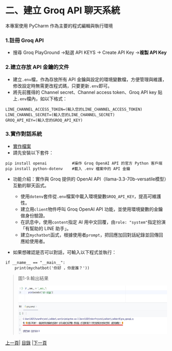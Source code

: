 # 二、建立 Groq API 聊天系統
本專案使用 PyCharm 作為主要的程式編輯與執行環境

### 1.註冊 Groq API
* 搜尋 Groq PlayGround ->點選 API KEYS -> Create API Key ->**複製 API Key**

### 2.建立存放 API 金鑰的文件
* 建立`.env`檔，作為存放所有 API 金鑰與設定的環境變數檔，方便管理與維護，修改設定時無需更改程式碼，只要更新`.env`即可。
* 將先前獲得的 Channel secret、Channel access token、Groq API key 貼上`.env`檔內，如以下格式：

```
LINE_CHANNEL_ACCESS_TOKEN=(輸入您的LINE_CHANNEL_ACCESS_TOKEN)
LINE_CHANNEL_SECRET=(輸入您的LINE_CHANNEL_SECRET)
GROQ_API_KEY=(輸入您的GROQ_API_KEY)
```

### 3.實作對話系統
- [實作檔案](Code/groq_openapi.py)
- 請先安裝以下套件：
```
pip install openai           #操作 Groq OpenAI API 的官方 Python 客戶端
pip install python-dotenv    #載入 .env 檔案中的 API 金鑰
```
- 功能介紹：實作與 Groq 提供的 OpenAI API（llama-3.3-70b-versatile模型）互動的聊天函式。

    - 使用`dotenv`套件從`.env`檔案中載入環境變數`GROQ_API_KEY`，提高可維護性。
    - 建立用`client`物件呼叫 Groq OpenAI API 功能，並使用環境變數的金鑰做身份驗證。
    - 在訊息中，使用`content`指定 AI 用中文回覆，由`role: "system"`指定扮演「有幫助的 LINE 助手」。
    - 建立`mychatbot`函式，根據使用者`prompt`，把回應加回對話紀錄並回傳回應給使用者。


* 如果想確認是否可以對話，可輸入以下程式並執行：
```
if __name__ == "__main__":
    print(mychatbot('你好 ，你是誰？'))
```

>圖1-9.輸出結果
>
><img src="Photos/RAG_07.jpg" alt="RAG流程圖" width="900" height="150"/>

[上一頁](STEP_1.md)| [目錄](README.md) |[下一頁](STEP_3.md)
